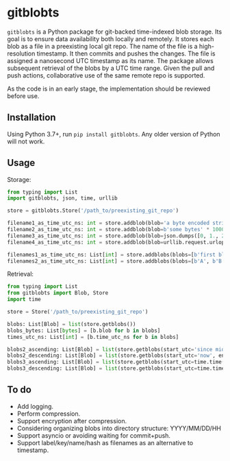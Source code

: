 # gitblobts

`gitblobts` is a Python package for git-backed time-indexed blob storage.
Its goal is to ensure data availability both locally and remotely.
It stores each blob as a file in a preexisting local git repo.
The name of the file is a high-resolution timestamp.
It then commits and pushes the changes.
The file is assigned a nanosecond UTC timestamp as its name.
The package allows subsequent retrieval of the blobs by a UTC time range.
Given the pull and push actions, collaborative use of the same remote repo is supported.

As the code is in an early stage, the implementation should be reviewed before use.

## Installation
Using Python 3.7+, run `pip install gitblobts`. Any older version of Python will not work.

## Usage

Storage:
```python
from typing import List
import gitblobts, json, time, urllib

store = gitblobts.Store('/path_to/preexisting_git_repo')

filename1_as_time_utc_ns: int = store.addblob(blob='a byte encoded string'.encode())
filename2_as_time_utc_ns: int = store.addblob(blob=b'some bytes' * 1000, time_utc=time.time())
filename3_as_time_utc_ns: int = store.addblob(blob=json.dumps([0, 1., 2.2, 3]).encode(), time_utc=time.time())
filename4_as_time_utc_ns: int = store.addblob(blob=urllib.request.urlopen('https://i.imgur.com/3GmPd7O.png').read())

filenames1_as_time_utc_ns: List[int] = store.addblobs(blobs=[b'first blob', b'another blob'])
filenames2_as_time_utc_ns: List[int] = store.addblobs(blobs=[b'A', b'B'], times_utc=[time.time(), time.time()])
```

Retrieval:
```python
from typing import List
from gitblobts import Blob, Store
import time

store = Store('/path_to/preexisting_git_repo')

blobs: List[Blob] = list(store.getblobs())
blobs_bytes: List[bytes] = [b.blob for b in blobs]
times_utc_ns: List[int] = [b.time_utc_ns for b in blobs]

blobs2_ascending: List[Blob] = list(store.getblobs(start_utc='since midnight', end_utc='now'))
blobs2_descending: List[Blob] = list(store.getblobs(start_utc='now', end_utc='since midnight'))
blobs3_ascending: List[Blob] = list(store.getblobs(start_utc=time.time() - 86400, end_utc=time.time()))
blobs3_descending: List[Blob] = list(store.getblobs(start_utc=time.time(), end_utc=time.time() - 86400))
```

## To do
* Add logging.
* Perform compression.
* Support encryption after compression.
* Considering organizing blobs into directory structure: YYYY/MM/DD/HH
* Support asyncio or avoiding waiting for commit+push.
* Support label/key/name/hash as filenames as an alternative to timestamp.
